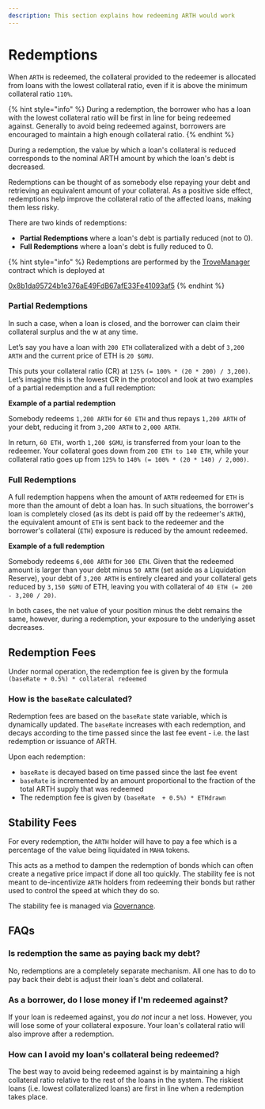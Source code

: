 ```yaml
---
description: This section explains how redeeming ARTH would work
---
```


# Redemptions

When `ARTH` is redeemed, the collateral provided to the redeemer is allocated from loans with the lowest collateral ratio, even if it is above the minimum collateral ratio `110%`. &#x20;

{% hint style="info" %}
During a redemption, the borrower who has a loan with the lowest collateral ratio will be first in line for being redeemed against. Generally to avoid being redeemed against, borrowers are encouraged to maintain a high enough collateral ratio.
{% endhint %}

During a redemption, the value by which a loan's collateral is reduced corresponds to the nominal ARTH amount by which the loan's debt is decreased.&#x20;

Redemptions can be thought of as somebody else repaying your debt and retrieving an equivalent amount of your collateral. As a positive side effect, redemptions help improve the collateral ratio of the affected loans, making them less risky.&#x20;

There are two kinds of redemptions:

* **Partial Redemptions** where a loan's debt is partially reduced (not to 0).
* **Full Redemptions** where a loan's debt is fully reduced to 0.

{% hint style="info" %}
Redemptions are performed by the [TroveManager](https://github.com/MahaDAO/arth-core/blob/main/packages/contracts/contracts/TroveManager.sol) contract which is deployed at&#x20;

[0x8b1da95724b1e376aE49FdB67afE33Fe41093af5](https://etherscan.io/address/0x8b1da95724b1e376aE49FdB67afE33Fe41093af5#code)
{% endhint %}

### Partial Redemptions

In such a case, when a loan is closed, and the borrower can claim their collateral surplus and the w at any time.&#x20;

Let’s say you have a loan with `200 ETH` collateralized with a debt of `3,200 ARTH` and the current price of ETH is `20 $GMU`.

This puts your collateral ratio (CR) at `125%` `(= 100% * (20 * 200) / 3,200)`. Let’s imagine this is the lowest CR in the protocol and look at two examples of a partial redemption and a full redemption:

**Example of a partial redemption**

Somebody redeems `1,200 ARTH` for `60 ETH` and thus repays `1,200 ARTH` of your debt, reducing it from `3,200 ARTH` to `2,000 ARTH`.&#x20;

In return, `60 ETH,` worth `1,200 $GMU`, is transferred from your loan to the redeemer. Your collateral goes down from `200 ETH to 140 ETH`, while your collateral ratio goes up from `125%` to `140% (= 100% * (20 * 140) / 2,000)`.

### Full Redemptions

A full redemption happens when the amount of `ARTH` redeemed for `ETH` is more than the amount of debt a loan has. In such situations, the borrower's loan is completely closed (as its debt is paid off by the redeemer's `ARTH`), the equivalent amount of `ETH` is sent back to the redeemer and the borrower's collateral (`ETH`) exposure is reduced by the amount redeemed.

**Example of a full redemption**

Somebody redeems `6,000 ARTH` for `300 ETH`. Given that the redeemed amount is larger than your debt minus  `50 ARTH` (set aside as a Liquidation Reserve), your debt of `3,200 ARTH` is entirely cleared and your collateral gets reduced by `3,150 $GMU` of ETH, leaving you with collateral of `40 ETH (= 200 - 3,200 / 20)`.

In both cases, the net value of your position minus the debt remains the same, however, during a redemption, your exposure to the underlying asset decreases.&#x20;

## Redemption Fees

Under normal operation, the redemption fee is given by the formula `(baseRate + 0.5%) * collateral redeemed`

### How is the `baseRate` calculated?

Redemption fees are based on the `baseRate` state variable, which is dynamically updated. The `baseRate` increases with each redemption, and decays according to the time passed since the last fee event - i.e. the last redemption or issuance of ARTH.

Upon each redemption:

* `baseRate` is decayed based on time passed since the last fee event
* `baseRate` is incremented by an amount proportional to the fraction of the total ARTH supply that was redeemed
* The redemption fee is given by `(baseRate  + 0.5%) * ETHdrawn`

## Stability Fees

For every redemption, the `ARTH` holder will have to pay a fee which is a percentage of the value being liquidated in `MAHA` tokens.

This acts as a method to dampen the redemption of bonds which can often create a negative price impact if done all too quickly. The stability fee is not meant to de-incentivize `ARTH` holders from redeeming their bonds but rather used to control the speed at which they do so.

The stability fee is managed via [Governance](../what-is-maha.md).

## FAQs

### Is redemption the same as paying back my debt?&#x20;

No, redemptions are a completely separate mechanism. All one has to do to pay back their debt is adjust their loan's debt and collateral.&#x20;

### As a borrower, do I lose money if I'm redeemed against?&#x20;

If your loan is redeemed against, you _do not_ incur a net loss. However, you will lose some of your collateral exposure. Your loan's collateral ratio will also improve after a redemption.&#x20;

### How can I avoid my loan's collateral being redeemed?&#x20;

The best way to avoid being redeemed against is by maintaining a high collateral ratio relative to the rest of the loans in the system. The riskiest loans (i.e. lowest collateralized loans) are first in line when a redemption takes place.&#x20;
